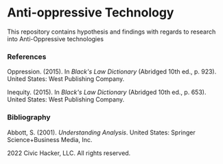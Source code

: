 # Anti-oppressive Technology

This repository contains hypothesis and findings with regards to research into Anti-Oppressive technologies

### References

Oppression. (2015). In _Black's Law Dictionary_ (Abridged 10th ed., p. 923). United States: West Publishing Company.

Inequity. (2015). In _Black's Law Dictionary_ (Abridged 10th ed., p. 653). United States: West Publishing Company.


### Bibliography

Abbott, S. (2001). _Understanding Analysis_. United States: Springer Science+Business Media, Inc.


2022 Civic Hacker, LLC. All rights reserved.

